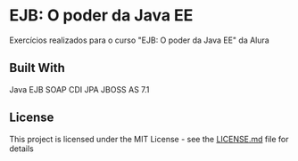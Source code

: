 # EJB: O poder da Java EE

Exercícios realizados para o curso "EJB: O poder da Java EE" da Alura

## Built With

Java
EJB
SOAP
CDI
JPA
JBOSS AS 7.1


## License

This project is licensed under the MIT License - see the [LICENSE.md](LICENSE.md) file for details

